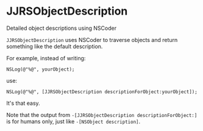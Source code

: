 # JJRSObjectDescription
Detailed object descriptions using NSCoder

`JJRSObjectDescription` uses NSCoder to traverse objects and return something like the default description.

For example, instead of writing:

```objc
NSLog(@"%@", yourObject);
```

use:

```objc
NSLog(@"%@", [JJRSObjectDescription descriptionForObject:yourObject]);
```

It's that easy.

Note that the output from  `-[JJRSObjectDescription descriptionForObject:]` is for humans only, just like `-[NSObject description]`.
